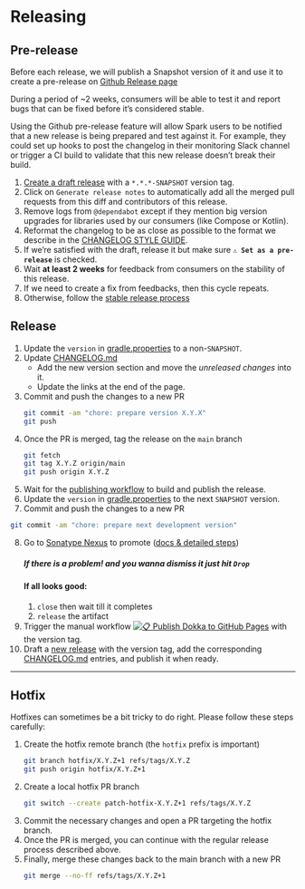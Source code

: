 # Releasing

## Pre-release

Before each release, we will publish a Snapshot version of it and use it to create a pre-release on [Github Release page](https://github.com/leboncoin/spark-android/releases)

During a period of ~2 weeks, consumers will be able to test it and report bugs that can be fixed before it’s considered stable.

Using the Github pre-release feature will allow Spark users to be notified that a new release is being prepared and test against it.
For example, they could set up hooks to post the changelog in their monitoring Slack channel or trigger a CI build to validate that this new release doesn’t break their build.

1. [Create a draft release](https://github.com/leboncoin/spark-android/releases/new?tag=X.Y.Z-SNAPSHOT&title=X.Y.Z-SNAPSHOT&prerelease=1) with a `*.*.*-SNAPSHOT` version tag.
2. Click on `Generate release notes` to automatically add all the merged pull requests from this diff and contributors of this release.
3. Remove logs from `@dependabot` except if they mention big version upgrades for libraries used by our consumers (like Compose or Kotlin). 
4. Reformat the changelog to be as close as possible to the format we describe in the [CHANGELOG STYLE GUIDE](./docs/CHANGELOG%20STYLE%20GUIDE.md).
5. If we’re satisfied with the draft, release it but make sure **`⚠️ Set as a pre-release`** is checked.
6. Wait **at least 2 weeks** for feedback from consumers on the stability of this release.
7. If we need to create a fix from feedbacks, then this cycle repeats.
8. Otherwise, follow the [stable release process](./RELEASING.md#Release)

## Release

1. Update the `version` in [gradle.properties](gradle.properties) to a non-`SNAPSHOT`.
2. Update [CHANGELOG.md](CHANGELOG.md)
   - Add the new version section and move the *unreleased changes* into it.
   - Update the links at the end of the page.
3. Commit and push the changes to a new PR
   ```bash
   git commit -am "chore: prepare version X.Y.X"
   git push
   ```
4. Once the PR is merged, tag the release on the `main` branch
   ```bash
   git fetch
   git tag X.Y.Z origin/main
   git push origin X.Y.Z
   ```
5. Wait for the [publishing workflow](https://github.com/leboncoin/spark-android/actions/workflows/publish.yml) to build and publish the release.
6. Update the `version` in [gradle.properties](gradle.properties) to the next `SNAPSHOT` version.
7. Commit and push the changes to a new PR
  ```bash
  git commit -am "chore: prepare next development version"
  ```
8. Go to [Sonatype Nexus](https://s01.oss.sonatype.org/) to promote ([docs & detailed steps](https://central.sonatype.org/publish/release/))
   ##### If there is a problem! and you wanna dismiss it just hit `Drop`
   #### If all looks good:
    1. `close` then wait till it completes
    2. `release` the artifact
9. Trigger the manual workflow [![📋 Publish Dokka to GitHub Pages](https://github.com/leboncoin/spark-android/actions/workflows/dokka.yml/badge.svg)](https://github.com/leboncoin/spark-android/actions/workflows/dokka.yml) with the version tag.
10. Draft a [new release](https://github.com/leboncoin/spark-android/releases/new) with the version tag, add the corresponding [CHANGELOG.md](CHANGELOG.md) entries, and publish it when ready.

---

## Hotfix

Hotfixes can sometimes be a bit tricky to do right. Please follow these steps carefully:

1. Create the hotfix remote branch (the `hotfix` prefix is important)
   ```bash
   git branch hotfix/X.Y.Z+1 refs/tags/X.Y.Z
   git push origin hotfix/X.Y.Z+1
   ```
2. Create a local hotfix PR branch
   ```bash
   git switch --create patch-hotfix-X.Y.Z+1 refs/tags/X.Y.Z
   ```
3. Commit the necessary changes and open a PR targeting the hotfix branch.
4. Once the PR is merged, you can continue with the regular release process described above.
5. Finally, merge these changes back to the main branch with a new PR
   ```bash
   git merge --no-ff refs/tags/X.Y.Z+1
   ```
